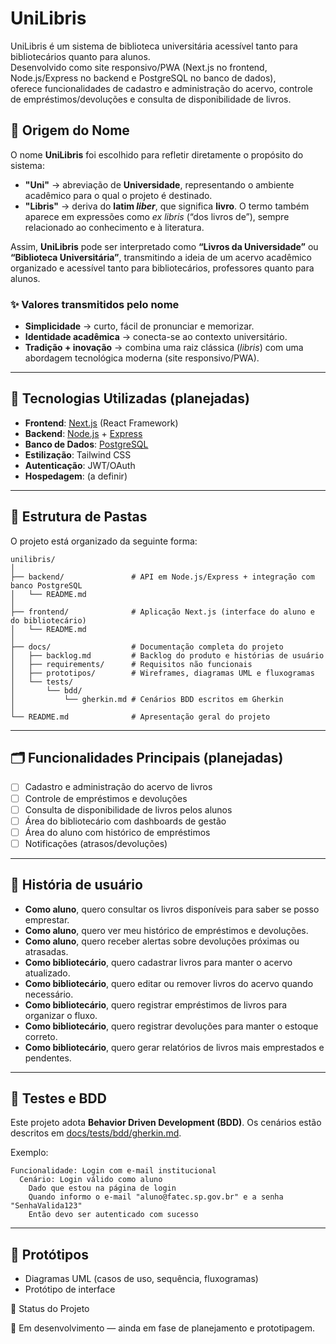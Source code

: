 # UniLibris
UniLibris é um sistema de biblioteca universitária acessível tanto para bibliotecários quanto para alunos.  
Desenvolvido como site responsivo/PWA (Next.js no frontend, Node.js/Express no backend e PostgreSQL no banco de dados),  
oferece funcionalidades de cadastro e administração do acervo, controle de empréstimos/devoluções e consulta de disponibilidade de livros.  


## 📖 Origem do Nome

O nome **UniLibris** foi escolhido para refletir diretamente o propósito do sistema:

- **"Uni"** → abreviação de **Universidade**, representando o ambiente acadêmico para o qual o projeto é destinado.  
- **"Libris"** → deriva do **latim *liber***, que significa **livro**. O termo também aparece em expressões como *ex libris* (“dos livros de”), sempre relacionado ao conhecimento e à literatura.  

Assim, **UniLibris** pode ser interpretado como **“Livros da Universidade”** ou **“Biblioteca Universitária”**, transmitindo a ideia de um acervo acadêmico organizado e acessível tanto para bibliotecários, professores quanto para alunos.  


### ✨ Valores transmitidos pelo nome
- **Simplicidade** → curto, fácil de pronunciar e memorizar.  
- **Identidade acadêmica** → conecta-se ao contexto universitário.  
- **Tradição + inovação** → combina uma raiz clássica (*libris*) com uma abordagem tecnológica moderna (site responsivo/PWA).

---

## 🚀 Tecnologias Utilizadas (planejadas)
- **Frontend**: [Next.js](https://nextjs.org/) (React Framework)  
- **Backend**: [Node.js](https://nodejs.org/) + [Express](https://expressjs.com/)  
- **Banco de Dados**: [PostgreSQL](https://www.postgresql.org/)  
- **Estilização**: Tailwind CSS  
- **Autenticação**: JWT/OAuth
- **Hospedagem**: (a definir)

---

## 📂 Estrutura de Pastas

O projeto está organizado da seguinte forma:

```plaintext
unilibris/
│
├── backend/               # API em Node.js/Express + integração com banco PostgreSQL
│   └── README.md
│
├── frontend/              # Aplicação Next.js (interface do aluno e do bibliotecário)
│   └── README.md
│
├── docs/                  # Documentação completa do projeto
│   ├── backlog.md         # Backlog do produto e histórias de usuário
│   ├── requirements/      # Requisitos não funcionais
│   ├── prototipos/        # Wireframes, diagramas UML e fluxogramas
│   └── tests/
│       └── bdd/
│           └── gherkin.md # Cenários BDD escritos em Gherkin
│
└── README.md              # Apresentação geral do projeto
```

---

## 🗂️ Funcionalidades Principais (planejadas)
- [ ] Cadastro e administração do acervo de livros  
- [ ] Controle de empréstimos e devoluções  
- [ ] Consulta de disponibilidade de livros pelos alunos  
- [ ] Área do bibliotecário com dashboards de gestão  
- [ ] Área do aluno com histórico de empréstimos  
- [ ] Notificações (atrasos/devoluções)

---

## 📝 História de usuário
- **Como aluno**, quero consultar os livros disponíveis para saber se posso emprestar.  
- **Como aluno**, quero ver meu histórico de empréstimos e devoluções.
- **Como aluno**, quero receber alertas sobre devoluções próximas ou atrasadas.
- **Como bibliotecário**, quero cadastrar livros para manter o acervo atualizado.  
- **Como bibliotecário**, quero editar ou remover livros do acervo quando necessário.  
- **Como bibliotecário**, quero registrar empréstimos de livros para organizar o fluxo.
- **Como bibliotecário**, quero registrar devoluções para manter o estoque correto.
- **Como bibliotecário**, quero gerar relatórios de livros mais emprestados e pendentes.

---

## 🧪 Testes e BDD
Este projeto adota **Behavior Driven Development (BDD)**.
Os cenários estão descritos em [docs/tests/bdd/gherkin.md](./docs/tests/bdd/gherkin.md).

Exemplo:
```
Funcionalidade: Login com e-mail institucional
  Cenário: Login válido como aluno
    Dado que estou na página de login
    Quando informo o e-mail "aluno@fatec.sp.gov.br" e a senha "SenhaValida123"
    Então devo ser autenticado com sucesso
```

---

## 🎨 Protótipos
- Diagramas UML (casos de uso, sequência, fluxogramas)  
- Protótipo de interface

📌 Status do Projeto

🚧 Em desenvolvimento — ainda em fase de planejamento e prototipagem.

